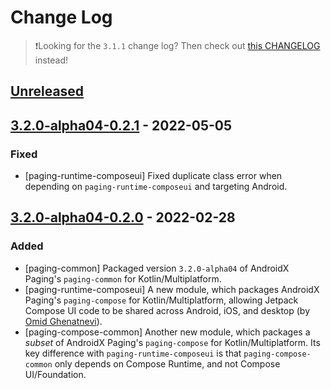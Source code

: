 # Change Log

> ❗Looking for the `3.1.1` change log?
> Then check out [this CHANGELOG](https://github.com/cashapp/multiplatform-paging/blob/main/CHANGELOG.md) instead! 

## [Unreleased]

## [3.2.0-alpha04-0.2.1] - 2022-05-05

### Fixed

- [paging-runtime-composeui] Fixed duplicate class error when depending on `paging-runtime-composeui` and targeting Android.

## [3.2.0-alpha04-0.2.0] - 2022-02-28

### Added

- [paging-common] Packaged version `3.2.0-alpha04` of AndroidX Paging's `paging-common` for Kotlin/Multiplatform.
- [paging-runtime-composeui] A new module, which packages AndroidX Paging's `paging-compose` for Kotlin/Multiplatform, 
  allowing Jetpack Compose UI code to be shared across Android, iOS, and desktop (by [Omid Ghenatnevi](https://github.com/crocsandcoffee)).
- [paging-compose-common] Another new module, which packages a _subset_ of AndroidX Paging's `paging-compose` for Kotlin/Multiplatform.
  Its key difference with `paging-runtime-composeui` is that `paging-compose-common` only depends on Compose Runtime,
  and not Compose UI/Foundation.

[Unreleased]: https://github.com/cashapp/multiplatform-paging/compare/3.2.0-alpha04-0.2.1...main-3.2.0-alpha04
[3.2.0-alpha04-0.2.1]: https://github.com/cashapp/multiplatform-paging/releases/tag/3.2.0-alpha04-0.2.1
[3.2.0-alpha04-0.2.0]: https://github.com/cashapp/multiplatform-paging/releases/tag/3.2.0-alpha04-0.2.0

